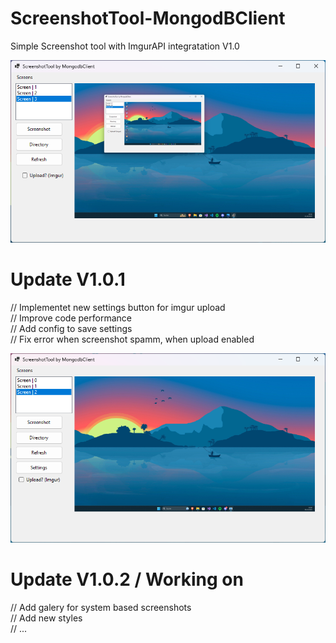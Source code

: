 # ScreenshotTool-MongodBClient

Simple Screenshot tool with ImgurAPI integratation  V1.0

<img src="image.png" alt="ERROR"> 


# Update V1.0.1

// Implementet new settings button for imgur upload<br>
// Improve code performance<br>
// Add config to save settings<br>
// Fix error when screenshot spamm, when upload enabled<br>

<img src="update_1.png" alt="ERROR"> 


# Update V1.0.2 / Working on

// Add galery for system based screenshots<br>
// Add new styles<br>
// ...<br>

